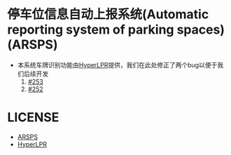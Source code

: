 # 停车位信息自动上报系统(Automatic reporting system of parking spaces)(ARSPS)
* 本系统车牌识别功能由[HyperLPR](https://github.com/zeusees/HyperLPR)提供，我们在此处修正了两个bug以便于我们后续开发
    1. [#253](https://github.com/zeusees/HyperLPR/issues/253)
    2. [#252](https://github.com/zeusees/HyperLPR/issues/252)
# LICENSE
* [ARSPS](.\LICENSE)
* [HyperLPR](.\LICENSE_HyperLPR)